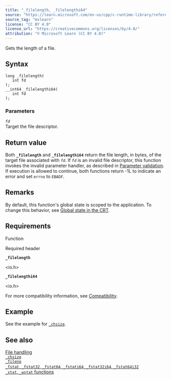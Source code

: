 ```yaml
---
title: "_filelength, _filelengthi64"
source: "https://learn.microsoft.com/en-us/cpp/c-runtime-library/reference/filelength-filelengthi64?view=msvc-170"
source_tag: "mslearn"
license: "CC BY 4.0"
license_url: "https://creativecommons.org/licenses/by/4.0/"
attribution: "© Microsoft Learn (CC BY 4.0)"
---
```

Gets the length of a file.

## Syntax

```
long _filelength(
   int fd
);
__int64 _filelengthi64(
   int fd
);
```

### Parameters

_`fd`_  
Target the file descriptor.

## Return value

Both **`_filelength`** and **`_filelengthi64`** return the file length, in bytes, of the target file associated with _`fd`_. If _`fd`_ is an invalid file descriptor, this function invokes the invalid parameter handler, as described in [Parameter validation](https://learn.microsoft.com/en-us/cpp/c-runtime-library/parameter-validation?view=msvc-170). If execution is allowed to continue, both functions return -1L to indicate an error and set `errno` to `EBADF`.

## Remarks

By default, this function's global state is scoped to the application. To change this behavior, see [Global state in the CRT](https://learn.microsoft.com/en-us/cpp/c-runtime-library/global-state?view=msvc-170).

## Requirements

Function

Required header

**`_filelength`**

<io.h>

**`_filelengthi64`**

<io.h>

For more compatibility information, see [Compatibility](https://learn.microsoft.com/en-us/cpp/c-runtime-library/compatibility?view=msvc-170).

## Example

See the example for [`_chsize`](https://learn.microsoft.com/en-us/cpp/c-runtime-library/reference/chsize?view=msvc-170).

## See also

[File handling](https://learn.microsoft.com/en-us/cpp/c-runtime-library/file-handling?view=msvc-170)  
[`_chsize`](https://learn.microsoft.com/en-us/cpp/c-runtime-library/reference/chsize?view=msvc-170)  
[`_fileno`](https://learn.microsoft.com/en-us/cpp/c-runtime-library/reference/fileno?view=msvc-170)  
[`_fstat`, `_fstat32`, `_fstat64`, `_fstati64`, `_fstat32i64`, `_fstat64i32`](https://learn.microsoft.com/en-us/cpp/c-runtime-library/reference/fstat-fstat32-fstat64-fstati64-fstat32i64-fstat64i32?view=msvc-170)  
[`_stat`, `_wstat` functions](https://learn.microsoft.com/en-us/cpp/c-runtime-library/reference/stat-functions?view=msvc-170)